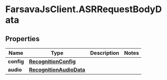 # FarsavaJsClient.ASRRequestBodyData

## Properties

Name | Type | Description | Notes
------------ | ------------- | ------------- | -------------
**config** | [**RecognitionConfig**](RecognitionConfig.md) |  | 
**audio** | [**RecognitionAudioData**](RecognitionAudioData.md) |  | 


